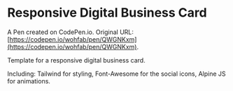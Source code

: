 # Responsive Digital Business Card

A Pen created on CodePen.io. Original URL: [https://codepen.io/wohfab/pen/QWGNKxm](https://codepen.io/wohfab/pen/QWGNKxm).

Template for a responsive digital business card.

Including: Tailwind for styling, Font-Awesome for the social icons, Alpine JS for animations.